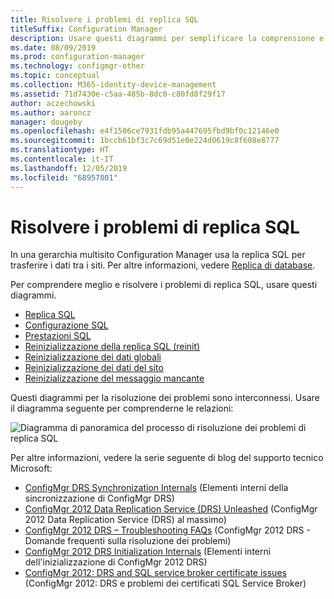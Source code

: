 ```yaml
---
title: Risolvere i problemi di replica SQL
titleSuffix: Configuration Manager
description: Usare questi diagrammi per semplificare la comprensione e la risoluzione dei problemi di replica SQL tra siti di Configuration Manager
ms.date: 08/09/2019
ms.prod: configuration-manager
ms.technology: configmgr-other
ms.topic: conceptual
ms.collection: M365-identity-device-management
ms.assetid: 71d7430e-c5aa-485b-8dc0-c80fd8f29f17
author: aczechowski
ms.author: aaroncz
manager: dougeby
ms.openlocfilehash: e4f1506ce7931fdb95a447695fbd9bf0c12146e0
ms.sourcegitcommit: 1bccb61bf3c7c69d51e0e224d0619c8f608e8777
ms.translationtype: HT
ms.contentlocale: it-IT
ms.lasthandoff: 12/05/2019
ms.locfileid: "68957801"
---
```

# <a name="troubleshoot-sql-replication"></a>Risolvere i problemi di replica SQL

In una gerarchia multisito Configuration Manager usa la replica SQL per trasferire i dati tra i siti. Per altre informazioni, vedere [Replica di database](/sccm/core/plan-design/hierarchy/database-replication).

Per comprendere meglio e risolvere i problemi di replica SQL, usare questi diagrammi.

- [Replica SQL](/sccm/core/servers/manage/replication/sql-replication)
- [Configurazione SQL](/sccm/core/servers/manage/replication/sql-configuration)
- [Prestazioni SQL](/sccm/core/servers/manage/replication/sql-performance)
- [Reinizializzazione della replica SQL (reinit)](/sccm/core/servers/manage/replication/sql-replication-reinit)
- [Reinizializzazione dei dati globali](/sccm/core/servers/manage/replication/global-data-reinit)
- [Reinizializzazione dei dati del sito](/sccm/core/servers/manage/replication/site-data-reinit)
- [Reinizializzazione del messaggio mancante](/sccm/core/servers/manage/replication/reinit-missing-message)

Questi diagrammi per la risoluzione dei problemi sono interconnessi. Usare il diagramma seguente per comprenderne le relazioni:

![Diagramma di panoramica del processo di risoluzione dei problemi di replica SQL](media/overview.png)

<!-- PNG used instead of SVG because of weird blankspace in the SVG. The SVG file exists in the same location. -->

Per altre informazioni, vedere la serie seguente di blog del supporto tecnico Microsoft:

- [ConfigMgr DRS Synchronization Internals](https://blogs.technet.microsoft.com/umairkhan/2019/06/01/configmgr-drs-synchronization-internals/) (Elementi interni della sincronizzazione di ConfigMgr DRS)
- [ConfigMgr 2012 Data Replication Service (DRS) Unleashed](https://blogs.technet.microsoft.com/umairkhan/2014/02/17/configmgr-2012-data-replication-service-drs-unleashed/) (ConfigMgr 2012 Data Replication Service (DRS) al massimo)
- [ConfigMgr 2012 DRS – Troubleshooting FAQs](https://blogs.technet.microsoft.com/umairkhan/2014/03/24/configmgr-2012-drs-troubleshooting-faqs/) (ConfigMgr 2012 DRS - Domande frequenti sulla risoluzione dei problemi)
- [ConfigMgr 2012 DRS Initialization Internals](https://blogs.technet.microsoft.com/umairkhan/2015/01/21/configmgr-2012-drs-initialization-internals/) (Elementi interni dell'inizializzazione di ConfigMgr 2012 DRS)
- [ConfigMgr 2012: DRS and SQL service broker certificate issues](https://blogs.technet.microsoft.com/umairkhan/2013/12/12/configmgr-2012-drs-and-sql-service-broker-certificate-issues/) (ConfigMgr 2012: DRS e problemi dei certificati SQL Service Broker)
